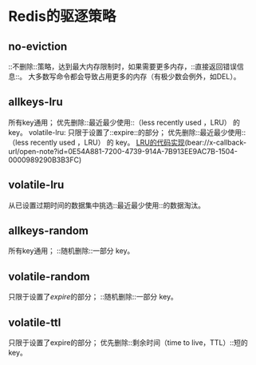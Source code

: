 # Redis的驱逐策略

## no-eviction
::不删除::策略，达到最大内存限制时，如果需要更多内存，::直接返回错误信息::。 大多数写命令都会导致占用更多的内存（有极少数会例外，如DEL）。

## allkeys-lru
所有key通用； 优先删除::最近最少使用::（less recently used ，LRU） 的 key。
volatile-lru: 只限于设置了::expire::的部分； 优先删除::最近最少使用::（less recently used ，LRU） 的 key。
[LRU的代码实现]()(bear://x-callback-url/open-note?id=0E54A881-7200-4739-914A-7B913EE9AC7B-1504-0000989290B3B3FC)

## volatile-lru
从已设置过期时间的数据集中挑选::最近最少使用::的数据淘汰。

## allkeys-random
所有key通用； ::随机删除::一部分 key。

## volatile-random
只限于设置了*expire*的部分； ::随机删除::一部分 key。

## volatile-ttl
只限于设置了expire的部分； 优先删除::剩余时间（time to live，TTL）::短的key。

